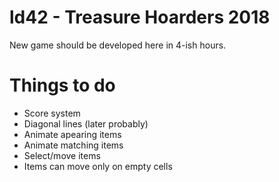 # ld42 - Treasure Hoarders 2018

New game should be developed here in 4-ish hours.

# Things to do
* Score system
* Diagonal lines (later probably)
* Animate apearing items
* Animate matching items
* Select/move items
* Items can move only on empty cells
